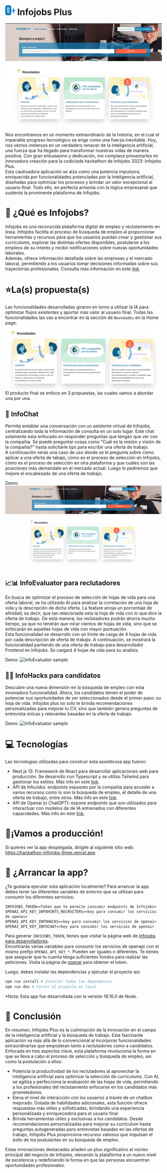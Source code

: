 # ![Infojobs Plus](doc/favicon-32x32.png) Infojobs Plus

![Infojobs Plus](doc/homePage.jpg)

Nos encontramos en un momento extraordinario de la historia, en el cual el imparable progreso tecnológico se erige como una fuerza inevitable. Hoy, nos vemos inmersos en un verdadero renacer de la inteligencia artificial, una fuerza que ha llegado para transformar nuestras vidas de manera positiva. Con gran entusiasmo y dedicación, me complace presentarles mi innovadora creación para la codiciada hackathon de Infojobs 2023: Infojobs Plus. <br/> Esta cautivadora aplicación se alza como una potencia impulsora, enriquecida por funcionalidades potenciadas por la inteligencia artificial, diseñadas para optimizar los procesos y brindar un valor excepcional al usuario final. Todo ello, en perfecta armonía con la lógica empresarial que sustenta la prominente plataforma de Infojobs.

# 💼 ¿Qué es Infojobs?

Infojobs es una reconocida plataforma digital de empleo y reclutamiento en línea.
Infojobs facilita el proceso de búsqueda de empleo al proporcionar herramientas y recursos para que los usuarios puedan crear y gestionar sus currículums, explorar las distintas ofertas disponibles, postularse a los empleos de su interés y recibir notificaciones sobre nuevas oportunidades laborales.<br/>
Además, ofrece información detallada sobre las empresas y el mercado laboral, permitiendo a los usuarios tomar decisiones informadas sobre sus trayectorias profesionales. Consulta más información en este [link](https://nosotros.infojobs.net/).

# ⭐La(s) propuesta(s)

Las funcionalidades desarrolladas giraron en torno a utilizar la IA para optimizar flujos existentes y aportar más valor al usuario final. Todas las funcionalidades las vas a encontrar en la sección de `Novedades` en la Home page:
![Novedades](doc/novelties.jpg)
El producto final se enfoco en 3 propuestas, las cuales vamos a abordar una por una.

## 🤖 InfoChat

Permite entablar una conversación con un asistente virtual de Infojobs, centralizando toda la información de consulta en un solo lugar. Este chat solamente esta enfocado en responder preguntas que tengan que ver con la compañia. Se puede preguntar cosas como "Cuál es la misión y visión de la compañia?" hasta solicitarle tips para escribir una oferta de trabajo. <br/>
A continuación verás una caso de uso donde se le pregunta sobre cómo aplicar a una oferta de tabajo, cómo es el proceso de selección en Infojobs, cómo es el proceso de selección en otra plataforma y que cuáles son las posiciones más demandate en el mercado actual. Luego le pediremos que mejore el encabezado de una oferta de trabajo.

Demo:
![InfoChat sample](doc/infochat.gif)

## 📈📊 InfoEvaluator para reclutadores

En busca de optimizar el proceso de selección de hojas de vida para una oferta laboral, se ha utilizado AI para analizar la correlación de una hoja de vida y la descripción de dicha oferta. La feature arroja un porcentaje de afinidad, es decir, que tan relacionada esta la hoja de vida con lo que dice la oferta de trabajo. De esta manera,
los reclutadores podrán ahorra mucho tiempo, ya que no tendrán que mirar cientos de hojas de vida, sino que se enfocarán en aquellas hojas de vida con mayor puntuación. <br/>
Esta funcionalidad se desarrollo con un límite de carga de 4 hojas de vida por cada descripción de oferta de trabajo. A continuación, se mostrará la funcionalidad partiendo de una oferta de trabajo para desarrollador Frontend en Infojobs. Se cargará 4 hojas de vida para su analisis.

Demo:
![InfoEvaluator sample](doc/infoEvaluator.gif)

## 👩‍💻 InfoHacks para candidatos

Descubre una nueva dimensión en la búsqueda de empleo con esta innovadora funcionalidad. Ahora, los candidatos tienen el poder de potenciar sus oportunidades de ser seleccionados desde el primer paso: su hoja de vida. Infojobs plus no solo te brinda recomendaciones personalizadas para mejorar tu CV, sino que también genera preguntas de entrevista únicas y relevantes basadas en la oferta de trabajo.

Demo:
![InfoEvaluator sample](doc/infoHacks.gif)

# 💻 Tecnologías

Las tecnologias utilizadas para construir esta asombrosa app fueron:

- Next.js 13: Framework de React para desarrollar aplicaciones web para producción. Se desarrollo con Typescript y se utilizo Tailwind para gestionar los estilos. Más info en este [link](https://nextjs.org/docs).
- API de InfoJobs: endpoints expuesto por la compañia para acceder a varios recursos como lo son la búsqueda de empleo, el detalle de una oferta de trabajo, entre otros. Más info en este [link](https://developer.infojobs.net/documentation/operation-list/index.xhtml).
- API de Openai (o ChatGPT): expone endpoints que son utilizados para interactuar con modelos de de IA entrenados con diferentes capacidades. Más info en este [link](https://platform.openai.com/docs/introduction).

# 🤘¡Vamos a producción!

Si quieres ver la app desplegada, dirigite al siguiente sitio web: <br />
https://hackathon-infojobs-three.vercel.app

# 🚀 ¿Arrancar la app?

¿Te gustaría ejecutar esta aplicación localmente? Para arrancar la app debes tener las diferentes variables de entorno que se utilizan para consumir los diferentes servicios:

```
INFOJOBS_TOKEN=<Token que te permite consumir endpoints de Infojobs>
OPENAI_API_KEY_INFOHINTS_RECRUITERS=<key para consumir los servicios de openai>
OPENAI_API_KEY_INFOHACKS=<key para consumir los servicios de openai>
OPENAI_API_KEY_INFOCHAT=<key para consumir los servicios de openai>
```

Para generar `INFOJOBS_TOKEN`, tienes que visitar la página web de [Infojobs para desarrolladores](https://developer.infojobs.net/). <br/>
Encontrarás varias variables para consumir los servicios de openapi con el mismo prefijo `OPENAI_API_KEY_*`. Pueden ser iguales o diferentes. Te tienes que asegurar que tu cuenta tenga suficientes fondos
para realizar las peticiones. Visita la página de [openai](https://platform.openai.com/docs/quickstart/adjust-your-settings) para obtener el token.

Luego, debes instalar las dependencias y ejecutar el proyecto así:

```bash
npm run install # Instalar todas las dependencas
npm run dev # Correr el proyecto en local
```

\*Nota: Esta app fue desarrollada con la versión 18.16.0 de Node.

# 📍 Conclusión

En resumen, Infojobs Plus es la culminación de la innovación en el campo de la inteligencia artificial y la búsqueda de trabajo. Esta fascinante aplicación va más allá de lo convencional al incorporar funcionalidades extraordinarias que empoderan tanto a reclutadores como a candidatos. Enfocada en tres aspectos clave, esta plataforma revoluciona la forma en que se lleva a cabo el proceso de selección y búsqueda de empleo, así como la postulación a ellos:

- Potencia la productividad de los reclutadores al aprovechar la inteligencia artificial para optimizar la selección de currículums. Con AI, se agiliza y perfecciona la evaluación de las hojas de vida, permitiendo a los profesionales del reclutamiento enfocarse en los candidatos más prometedores.
- Eleva el nivel de interacción con los usuarios a través de un chatbox mejorado. Dotada de habilidades adicionales, esta función ofrece respuestas más útiles y sofisticadas, brindando una experiencia personalizada y enriquecedora para el usuario final.
- Brinda herramientas útiles y exclusivas a los candidatos. Desde recomendaciones personalizadas para mejorar su currículum hasta preguntas autogeneradas para entrevistas basadas en las ofertas de trabajo, Infojobs Plus proporciona recursos valiosos que impulsan el éxito de los postulantes en su búsqueda de empleo.<br/>

Estas innovaciones destacadas añaden un plus significativo al núcleo principal del negocio de Infojobs, elevando la plataforma a un nuevo nivel de excelencia y redefiniendo la forma en que las personas encuentran oportunidades profesionales.

